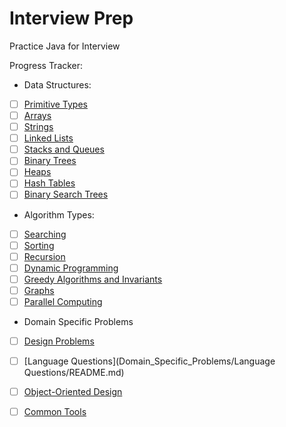 # Interview Prep
Practice Java for Interview

Progress Tracker:

- Data Structures:
- [ ] [Primitive Types](Data_Structures/Primitive_Types/README.md)
- [ ] [Arrays](Data_Structures/Arrays/README.md)
- [ ] [Strings](Data_Structures/Strings/README.md)
- [ ] [Linked Lists](Data_Structures/Lists/README.md)
- [ ] [Stacks and Queues](Data_Structures/Stacks_Queues/README.md)
- [ ] [Binary Trees](Data_Structures/Binary_Trees/README.md)
- [ ] [Heaps](Data_Structures/Heaps/README.md)
- [ ] [Hash Tables](Data_Structures/Hash_Tables/README.md)
- [ ] [Binary Search Trees](Data_Structures/Binary_Search_Types/README.md)
- Algorithm Types:
- [ ] [Searching](Algorithm_Types/Searching/README.md)
- [ ] [Sorting](Algorithm_Types/Sorting/README.md)
- [ ] [Recursion](Algorithm_Types/Recursion/README.md)
- [ ] [Dynamic Programming](Algorithm_Types/Dynamic_Programming/README.md)
- [ ] [Greedy Algorithms and Invariants](Algorithm_Types/Greedy_and_Invariants/README.md)
- [ ] [Graphs](Algorithm_Types/Graphs/README.md/)
- [ ] [Parallel Computing](Algorithm_Types/Parallel_Computing/README.md)
- Domain Specific Problems
- [ ] [Design Problems](Domain_Specific_Problems/Design_Problems/README.md)
- [ ] [Language Questions](Domain_Specific_Problems/Language Questions/README.md)
- [ ] [Object-Oriented Design](Domain_Specific_Problems/Object_Oriented_Design/README.md)
- [ ] [Common Tools](Domain_Specific_Problems/Common_Tools/README.md)


